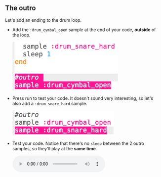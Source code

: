 ## The outro
Let's add an ending to the drum loop.

+ Add the `:drum_cymbal_open` sample at the end of your code, __outside__ of the loop.

    ![screenshot](images/drum-outro-1.png)

+ Press run to test your code. It doesn't sound very interesting, so let's also add a `:drum_snare_hard` sample.

    ![screenshot](images/drum-outro-2.png)

+ Test your code. Notice that there's no `sleep` between the 2 outro samples, so they'll play at the __same time__.

    <div id="audio-preview" class="pdf-hidden">
    <audio controls preload>
      <source src="resources/drums-outro.mp3" type="audio/mpeg">
    Your browser does not support the <code>audio</code> element.
    </audio>
    </div>



